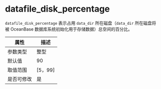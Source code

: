 datafile_disk_percentage 
=============================================

`datafile_disk_percentage` 表示占用 `data_dir` 所在磁盘（`data_dir` 所在磁盘将被 OceanBase 数据库系统初始化用于存储数据）总空间的百分比。


| **属性** |  **描述**  |
|--------|----------|
| 参数类型   | 整型       |
| 默认值    | 90       |
| 取值范围   | \[5，99\] |
| 是否可修改  | 是        |



